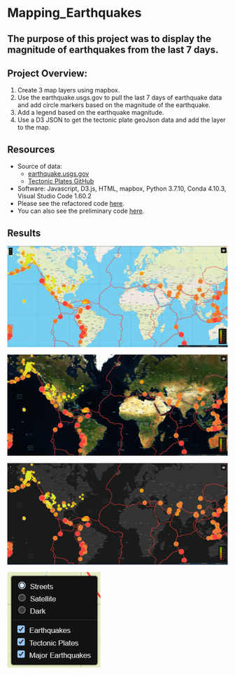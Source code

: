# Mapping_Earthquakes

## The purpose of this project was to display the magnitude of earthquakes from the last 7 days.

## Project Overview:
1. Create 3 map layers using mapbox.
2. Use the earthquake.usgs.gov to pull the last 7 days of earthquake data and add circle markers based on the magnitude of the earthquake.
3. Add a legend based on the earthquake magnitude.
4. Use a D3 JSON to get the tectonic plate geoJson data and add the layer to the map.

## Resources
- Source of data: 
    - [earthquake.usgs.gov](https://earthquake.usgs.gov) 
    - [Tectonic Plates GitHub](https://github.com/fraxen/tectonicplates) 
- Software: Javascript, D3.js, HTML, mapbox, Python 3.7.10, Conda 4.10.3, Visual Studio Code 1.60.2
- Please see the refactored code [here](https://github.com/mthalken/Mapping_Earthquakes/tree/main/static).
- You can also see the preliminary code [here](https://github.com/mthalken/Mapping_Earthquakes/tree/main/Prep_Code).

## Results 
![png](https://github.com/mthalken/Mapping_Earthquakes/blob/main/images/initialpage.png)

![png](https://github.com/mthalken/Mapping_Earthquakes/blob/main/images/initialpage2.png)

![png](https://github.com/mthalken/Mapping_Earthquakes/blob/main/images/initialpage3.png)

![png](https://github.com/mthalken/Mapping_Earthquakes/blob/main/images/layers.png)
